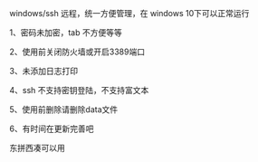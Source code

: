 windows/ssh 远程，统一方便管理，在 windows 10下可以正常运行

1、密码未加密，tab 不方便等等

2、使用前关闭防火墙或开启3389端口

3、未添加日志打印

4、ssh 不支持密钥登陆，不支持富文本

5、使用前删除请删除data文件

6、有时间在更新完善吧

东拼西凑可以用